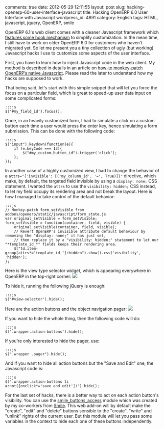 comments: true
date: 2012-05-29 12:11:55
layout: post
slug: hacking-openerp-60-user-interface-javascript
title: Hacking OpenERP 6.0 User Interface with Javascript
wordpress_id: 4891
category: English
tags: HTML, javascript, jquery, OpenERP, smile

OpenERP 6.1's web client comes with a cleaner Javascript framework which [features some hook mechanism](http://planet.domsense.com/en/2012/01/openerp-new-web-client-6-1-javascript-hooks/) to simplify customization. In the mean time, I still have to work on older OpenERP 6.0 for customers who haven't migrated yet. So let me present you a tiny collection of ugly (but working) Javascript hacks I use to customize some aspects of the user interface.

First, you have to learn how to inject Javascript code in the web client. My method is described in details in an article on [how-to monkey-patch OpenERP’s native Javascript](http://kevin.deldycke.com/2012/02/how-to-monkey-patch-openerp-native-javascript/). Please read the later to understand how my hacks are supposed to work.

That being said, let's start with this simple snippet that will let you force the focus on a particular field, which is great to speed-up user data input on some complicated forms:

    
    :::js
    $('#my_field_id').focus();
    



Once, in an heavily customized form, I had to simulate a click on a custom button each time a user would press the enter key, hence simulating a form submission. This can be done with the following code:

    
    :::js
    $("input").keydown(function(e){
        if (e.keyCode === 13){
            $("#my_custom_button_id").trigger('click');
        };
    });
    



In another case of a highly customized view, I had to change the behavior of a `attrs="{'invisible': [('my_column_id', '=', True)]}"` directive, which make, by default, the targeted field invisible by using a `display: none;` CSS statement. I wanted the `attrs` to use the `visibility: hidden;` CSS instead, to let my field occupy its rendering area and not break the layout. Here is how I managed to take control of the default behavior:

    
    :::js
    // Monkey-patch form_setVisible from addons/openerp/static/javascript/form_state.js
    var original_setVisible = form_setVisible;
    form_setVisible = function(container, field, visible) {
        original_setVisible(container, field, visible);
        // Revert OpenERP's invisible attribute default behaviour by removing the "display: none;" it has just set,
        // then replace it by a "visibility: hidden;" statement to let our "*template_id_*" fields keeps their rendering area.
        $("td.item-group[attrs*='template_id_']:hidden").show().css('visibility', 'hidden');
    };
    



Here is the view type selector widget, which is appearing everywhere in OpenERP in the top-right corner:
![](http://kevin.deldycke.com/wp-content/uploads/2012/05/openerp-view-type-selector-widget.png)

To hide it, running the following jQuery is enough:

    
    :::js
    $('#view-selector').hide();
    



Here are the action buttons and the object navigation pager:
![](http://kevin.deldycke.com/wp-content/uploads/2012/05/openerp-action-buttons-and-object-navigation.png)

If you want to hide the whole thing, then the following code will do:

    
    :::js
    $('.wrapper.action-buttons').hide();
    



If you're only interested to hide the pager, use:

    
    :::js
    $(".wrapper .pager").hide();
    



And if you want to hide all action buttons but the "Save and Edit" one, the Javascript code is:

    
    :::js
    $(".wrapper.action-buttons li a:not([onclick*='save_and_edit'])").hide();
    



For the last set of hacks, there is a better way to act on each action button's visibility. You can use the [smile_buttons_access](https://github.com/Smile-SA/smile_openerp_addons_6.0/tree/master/smile_buttons_access) module which was created by my co-workers from [Smile](http://smile.fr). This web add-on will by default make the "create", "edit" and "delete" buttons sensible to the "create", "write" and "unlink" rights of the current user. But this module will let you pass some variables in the context to hide each one of these buttons independently.
